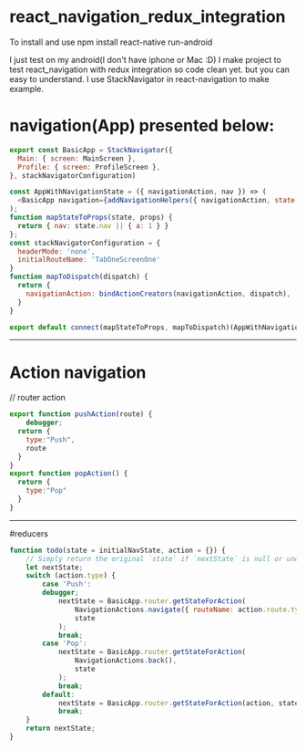 # react_navigation_redux_integration
To install and use
npm install
react-native run-android

I just test on my android(I don't have iphone or Mac :D)
I make project to test react_navigation with redux integration so code clean yet. but you can easy to understand. I use StackNavigator in react-navigation
to make example.
# navigation(App) presented below:
```javascript
export const BasicApp = StackNavigator({
  Main: { screen: MainScreen },
  Profile: { screen: ProfileScreen },
}, stackNavigatorConfiguration)

const AppWithNavigationState = ({ navigationAction, nav }) => (
  <BasicApp navigation={addNavigationHelpers({ navigationAction, state: nav })} />
);
function mapStateToProps(state, props) {
  return { nav: state.nav || { a: 1 } }
};
const stackNavigatorConfiguration = {
  headerMode: 'none',
  initialRouteName: 'TabOneScreenOne'
}
function mapToDispatch(dispatch) {
  return {
    navigationAction: bindActionCreators(navigationAction, dispatch),
  }
}

export default connect(mapStateToProps, mapToDispatch)(AppWithNavigationState);
```
  
  ---------------
# Action navigation
// router action
```javascript
export function pushAction(route) {
    debugger;
  return {
    type:"Push",
    route
  }
}
export function popAction() {
  return {
    type:"Pop"
  }
}
```
----------------------
#reducers
```javascript
function todo(state = initialNavState, action = {}) {
    // Simply return the original `state` if `nextState` is null or undefined.
    let nextState;
    switch (action.type) {        
        case 'Push':
        debugger;
            nextState = BasicApp.router.getStateForAction(
                NavigationActions.navigate({ routeName: action.route.type }),
                state
            );
            break;
        case 'Pop':
            nextState = BasicApp.router.getStateForAction(
                NavigationActions.back(),
                state
            );
            break;
        default:
            nextState = BasicApp.router.getStateForAction(action, state);
            break;
    }
    return nextState;
}
```
